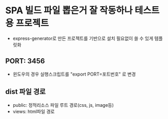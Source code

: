 # SPA 빌드 파일 뽑은거 잘 작동하나 테스트용 프로젝트
- express-generator로 만든 프로젝트를 기반으로 설치 필요없이 쓸 수 있게 템플릿화

## PORT: 3456
- 윈도우의 경우 실행스크립트를 "export PORT=포트번호" 로 변경 

## dist 파일 경로
- public: 정적리소스 파일 루트 경로(css, js, image등)
- views: html파일 경로
